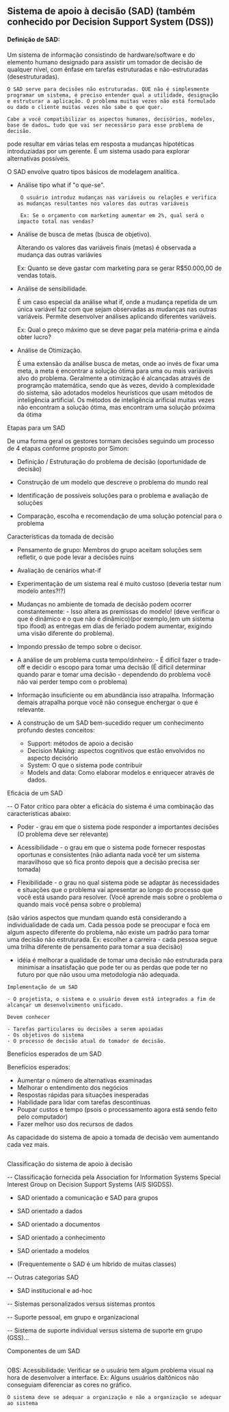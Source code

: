 ## Sistema de apoio à decisão (SAD) (também conhecido por Decision Support System (DSS))

#### Definição de SAD:

Um sistema de informação consistindo de hardware/software e do elemento humano designado para assistir um tomador de decisão de qualquer nível, com ênfase em tarefas estruturadas e não-estruturadas (desestruturadas).

```
O SAD serve para decisões não estruturadas. QUE não é simplesmente programar um sistema, é preciso entender qual a utilidade, designação e estruturar a aplicação. O problema muitas vezes não está formulado ou dado o cliente muitas vezes não sabe o que quer.
 
Cabe a você compatibilizar os aspectos humanos, decisórios, modelos, base de dados… tudo que vai ser necessário para esse problema de decisão.
```

pode resultar em várias telas em resposta a mudanças hipotéticas introduziadas por um gerente. É um sistema usado para explorar alternativas possíveis. 

O SAD envolve quatro tipos básicos de modelagem analítica.
<ul>
    <li>Análise tipo what if "o que-se".
    
     O usuário introduz mudanças nas variáveis ou relações e verifica as mudanças resultantes nos valores das outras variáveis
     
     Ex: Se o orçamento com marketing aumentar em 2%, qual será o impacto total nas vendas?
</li>

<li>Análise de busca de metas (busca de objetivo).

 Alterando os valores das variáveis finais (metas) é observada a mudança das outras variávies
 
Ex: Quanto se deve gastar com marketing para se gerar R$50.000,00 de vendas totais.
 </li>


<li>Análise de sensibilidade.

 É um caso especial da análise what if, onde a mudança repetida de um única variável faz com que sejam observadas as mudanças nas outras variáveis. Permite desenvolver análises aplicando diferentes variáveis.

 Ex: Qual o preço máximo que se deve pagar pela matéria-prima e ainda obter lucro?
 </li>

 
<li>Análise de Otimização.

 É uma extensão da análise busca de metas, onde ao invés de fixar uma meta, a meta é encontrar a solução ótima para uma ou mais variáveis alvo do problema. Geralmente a otimização é alcançadas através de programção matemática, sendo que às vezes, devido à complexidade do sistema, são adotados modelos heurísticos que usam métodos de inteligência artificial. Os métodos de inteligência arificial muitas vezes não encontram a solução ótima, mas encontram uma solução próxima da ótima </li>
</ul>


Etapas para um SAD

De uma forma geral os gestores tormam decisões seguindo um processo de 4 etapas conforme proposto por Simon:

- Definição / Estruturação do problema de decisão (oportunidade de decisão)

- Construção de um modelo que descreve o problema do mundo real

- Identificação de possíveis soluções para o problema e avaliação de soluções

- Comparação, escolha e recomendação de uma solução potencial para o problema

Características da tomada de decisão

- Pensamento de grupo: Membros do grupo aceitam soluções sem refletir, o que pode levar a decisões ruins

- Avaliação de cenários what-if

- Experimentação de um sistema real é muito custoso (deveria testar num modelo antes?!?)

- Mudanças no ambiente de tomada de decisão podem ocorrer constantemente: - Isso altera as premissas do modelo! (deve verificar o que é dinâmico e o que não é dinâmico)(por exemplo,(em um sistema tipo ifood) as entregas em dias de
feriado podem aumentar, exigindo uma visão diferente do problema).

- Impondo pressão de tempo sobre o decisor.

- A análise de um problema custa tempo/dinheiro: - É difícil fazer o trade-off e decidir o escopo para tomar uma decisão (É difícil
determinar quando parar e tomar uma decisão - dependendo do problema você não vai perder tempo com o problema)

- Informação insuficiente ou em abundância isso atrapalha. Informação demais atrapalha porque você não consegue enchergar o que é relevante.

- A construção de um SAD bem-sucedido requer um conhecimento profundo destes conceitos:
    - Support: métodos de apoio a decisão
    - Decision Making: aspectos cognitivos que estão envolvidos no aspecto decisório
    - System: O que o sistema pode contribuir
    - Models and data: Como elaborar modelos e enriquecer através de dados.


Eficácia de um SAD

-- O Fator crítico para obter a eficácia do sistema é uma combinação das características abaixo:

- Poder - grau em que o sistema pode responder a importantes decisões (O problema deve ser relevante)

- Acessibilidade - o grau em que o sistema pode fornecer respostas oportunas e consistentes (não adianta nada você ter um sistema maravilhoso que só fica pronto depois que a decisão precisa ser tomada)

- Flexibilidade - o grau no qual sistema pode se adaptar às necessidades e situações que o problema vai apresentar ao longo do processo que você está usando para resolver. (Você aprende mais sobre o problema o quando mais você pensa sobre o problema)

(são vários aspectos que mundam quando está considerando a individualidade de cada um. Cada pessoa pode se preocupar e foca em algum aspecto diferente do problema, não existe um padrão para tomar uma decisão não estruturada. Ex: escolher a carreira - cada pessoa segue uma trilha diferente de pensamento para tomar a sua decisão)

- idéia é melhorar a qualidade de tomar uma decisão não estruturada para minimisar a insatisfação que pode ter ou as perdas que pode ter no futuro por que não usou uma metodologia não adequada. 

```
Implementação de um SAD

- O projetista, o sistema e o usuário devem está integrados a fim de alcançar um desenvolvimento unificado.

Devem conhecer

- Tarefas particulares ou decisões a serem apoiadas
- Os objetivos do sistema
- O processo de decisão atual do tomador de decisão.
```

Benefícios esperados de um SAD

Benefícios esperados:

- Aumentar o número de alternativas examinadas
- Melhorar o entendimento dos negócios
- Respostas rápidas para situações inesperadas
- Habilidade para lidar com tarefas descontínuas
- Poupar custos e tempo (psois o processamento agora está sendo feito pelo computador)
- Fazer melhor uso dos recursos de dados


As capacidade do sistema de apoio a tomada de decisão vem aumentando cada vez mais.

<img src="">


Classificação do sistema de apoio à decisão

-- Classificação fornecida pela Association for Information Systems Special Interest Group on Decision Support Systems (AIS SIGDSS).

- SAD orientado a comunicação e SAD para grupos
- SAD orientado a dados
- SAD orientado a documentos
- SAD orientado a conhecimento
- SAD orientado a modelos

- (Frequentemente o SAD é um híbrido de muitas classes)

-- Outras categorias SAD

- SAD institucional e ad-hoc

-- Sistemas personalizados versus sistemas prontos

-- Suporte pessoal, em grupo e organizacional

-- Sistema de suporte individual versus sistema de suporte em grupo (GSS)...

Componentes de um SAD

<img src="">


OBS: Acessibilidade: Verificar se o usuário tem algum problema visual na hora de desenvolver a interface. Ex: Alguns usuários daltônicos não conseguiam diferenciar as cores no gráfico.



```
O sistema deve se adequar a organização e não a organização se adequar ao sistema

```

